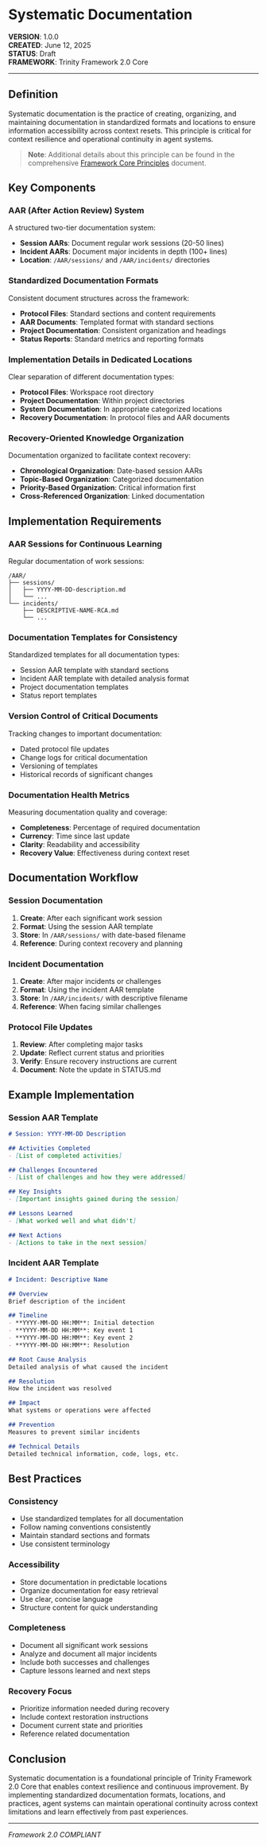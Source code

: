 # Systematic Documentation

**VERSION**: 1.0.0  
**CREATED**: June 12, 2025  
**STATUS**: Draft  
**FRAMEWORK**: Trinity Framework 2.0 Core

---

## Definition

Systematic documentation is the practice of creating, organizing, and maintaining documentation in standardized formats and locations to ensure information accessibility across context resets. This principle is critical for context resilience and operational continuity in agent systems.

> **Note**: Additional details about this principle can be found in the comprehensive [Framework Core Principles](../FRAMEWORK-CORE-PRINCIPLES.md) document.

## Key Components

### AAR (After Action Review) System

A structured two-tier documentation system:

- **Session AARs**: Document regular work sessions (20-50 lines)
- **Incident AARs**: Document major incidents in depth (100+ lines)
- **Location**: `/AAR/sessions/` and `/AAR/incidents/` directories

### Standardized Documentation Formats

Consistent document structures across the framework:

- **Protocol Files**: Standard sections and content requirements
- **AAR Documents**: Templated format with standard sections
- **Project Documentation**: Consistent organization and headings
- **Status Reports**: Standard metrics and reporting formats

### Implementation Details in Dedicated Locations

Clear separation of different documentation types:

- **Protocol Files**: Workspace root directory
- **Project Documentation**: Within project directories
- **System Documentation**: In appropriate categorized locations
- **Recovery Documentation**: In protocol files and AAR documents

### Recovery-Oriented Knowledge Organization

Documentation organized to facilitate context recovery:

- **Chronological Organization**: Date-based session AARs
- **Topic-Based Organization**: Categorized documentation
- **Priority-Based Organization**: Critical information first
- **Cross-Referenced Organization**: Linked documentation

## Implementation Requirements

### AAR Sessions for Continuous Learning

Regular documentation of work sessions:

```
/AAR/
├── sessions/
│   ├── YYYY-MM-DD-description.md
│   └── ...
└── incidents/
    ├── DESCRIPTIVE-NAME-RCA.md
    └── ...
```

### Documentation Templates for Consistency

Standardized templates for all documentation types:

- Session AAR template with standard sections
- Incident AAR template with detailed analysis format
- Project documentation templates
- Status report templates

### Version Control of Critical Documents

Tracking changes to important documentation:

- Dated protocol file updates
- Change logs for critical documentation
- Versioning of templates
- Historical records of significant changes

### Documentation Health Metrics

Measuring documentation quality and coverage:

- **Completeness**: Percentage of required documentation
- **Currency**: Time since last update
- **Clarity**: Readability and accessibility
- **Recovery Value**: Effectiveness during context reset

## Documentation Workflow

### Session Documentation

1. **Create**: After each significant work session
2. **Format**: Using the session AAR template
3. **Store**: In `/AAR/sessions/` with date-based filename
4. **Reference**: During context recovery and planning

### Incident Documentation

1. **Create**: After major incidents or challenges
2. **Format**: Using the incident AAR template
3. **Store**: In `/AAR/incidents/` with descriptive filename
4. **Reference**: When facing similar challenges

### Protocol File Updates

1. **Review**: After completing major tasks
2. **Update**: Reflect current status and priorities
3. **Verify**: Ensure recovery instructions are current
4. **Document**: Note the update in STATUS.md

## Example Implementation

### Session AAR Template

```markdown
# Session: YYYY-MM-DD Description

## Activities Completed
- [List of completed activities]

## Challenges Encountered
- [List of challenges and how they were addressed]

## Key Insights
- [Important insights gained during the session]

## Lessons Learned
- [What worked well and what didn't]

## Next Actions
- [Actions to take in the next session]
```

### Incident AAR Template

```markdown
# Incident: Descriptive Name

## Overview
Brief description of the incident

## Timeline
- **YYYY-MM-DD HH:MM**: Initial detection
- **YYYY-MM-DD HH:MM**: Key event 1
- **YYYY-MM-DD HH:MM**: Key event 2
- **YYYY-MM-DD HH:MM**: Resolution

## Root Cause Analysis
Detailed analysis of what caused the incident

## Resolution
How the incident was resolved

## Impact
What systems or operations were affected

## Prevention
Measures to prevent similar incidents

## Technical Details
Detailed technical information, code, logs, etc.
```

## Best Practices

### Consistency

- Use standardized templates for all documentation
- Follow naming conventions consistently
- Maintain standard sections and formats
- Use consistent terminology

### Accessibility

- Store documentation in predictable locations
- Organize documentation for easy retrieval
- Use clear, concise language
- Structure content for quick understanding

### Completeness

- Document all significant work sessions
- Analyze and document all major incidents
- Include both successes and challenges
- Capture lessons learned and next steps

### Recovery Focus

- Prioritize information needed during recovery
- Include context restoration instructions
- Document current state and priorities
- Reference related documentation

## Conclusion

Systematic documentation is a foundational principle of Trinity Framework 2.0 Core that enables context resilience and continuous improvement. By implementing standardized documentation formats, locations, and practices, agent systems can maintain operational continuity across context limitations and learn effectively from past experiences.

---

*Framework 2.0 COMPLIANT*
